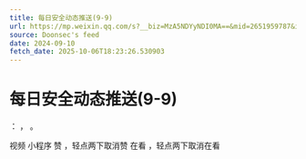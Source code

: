 ```yaml
---
title: 每日安全动态推送(9-9)
url: https://mp.weixin.qq.com/s?__biz=MzA5NDYyNDI0MA==&mid=2651959787&idx=1&sn=afd40f233547d2a912b874bd0692801a
source: Doonsec's feed
date: 2024-09-10
fetch_date: 2025-10-06T18:23:26.530903
---
```


# 每日安全动态推送(9-9)

：
，
。

视频
小程序
赞
，轻点两下取消赞
在看
，轻点两下取消在看